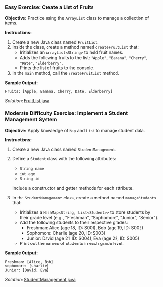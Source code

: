 ### Easy Exercise: Create a List of Fruits

**Objective:** Practice using the `ArrayList` class to manage a collection of items.

**Instructions:**

1. Create a new Java class named `FruitList`.
2. Inside the class, create a method named `createFruitList` that:
   - Initializes an `ArrayList<String>` to hold fruit names.
   - Adds the following fruits to the list: `"Apple"`, `"Banana"`, `"Cherry"`, `"Date"`, `"Elderberry"`.
   - Prints the list of fruits to the console.
3. In the `main` method, call the `createFruitList` method.

**Sample Output:**
```
Fruits: [Apple, Banana, Cherry, Date, Elderberry]
```

*Solution*: [FruitList.java](/samples/08/FruitList.java)

### Moderate Difficulty Exercise: Implement a Student Management System

**Objective:** Apply knowledge of `Map` and `List` to manage student data.

**Instructions:**

1. Create a new Java class named `StudentManagement`.
2. Define a `Student` class with the following attributes:
   - `String name`
   - `int age`
   - `String id`
   
   Include a constructor and getter methods for each attribute.
   
3. In the `StudentManagement` class, create a method named `manageStudents` that:
   - Initializes a `HashMap<String, List<Student>>` to store students by their grade level (e.g., "Freshman", "Sophomore", "Junior", "Senior").
   - Add the following students to their respective grades:
     - Freshman: Alice (age 18, ID: S001), Bob (age 19, ID: S002)
     - Sophomore: Charlie (age 20, ID: S003)
     - Junior: David (age 21, ID: S004), Eva (age 22, ID: S005)
   - Print out the names of students in each grade level.

**Sample Output:**
```
Freshman: [Alice, Bob]
Sophomore: [Charlie]
Junior: [David, Eva]
```

*Solution*: [StudentManagement.java](/samples/08/StudentManagement.java)
